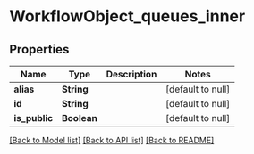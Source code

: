 # WorkflowObject_queues_inner
## Properties

| Name | Type | Description | Notes |
|------------ | ------------- | ------------- | -------------|
| **alias** | **String** |  | [default to null] |
| **id** | **String** |  | [default to null] |
| **is\_public** | **Boolean** |  | [default to null] |

[[Back to Model list]](../README.md#documentation-for-models) [[Back to API list]](../README.md#documentation-for-api-endpoints) [[Back to README]](../README.md)

